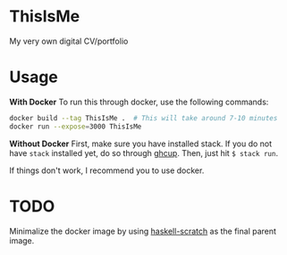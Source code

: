 # ThisIsMe
My very own digital CV/portfolio

# Usage
**With Docker**
To run this through docker, use the following commands:
```bash
docker build --tag ThisIsMe .  # This will take around 7-10 minutes
docker run --expose=3000 ThisIsMe
```

**Without Docker**
First, make sure you have installed stack. If you do not have ``stack`` installed yet, do so through [ghcup](https://www.haskell.org/ghcup/install/).
Then, just hit ``$ stack run``.

If things don't work, I recommend you to use docker.

# TODO
Minimalize the docker image by using [haskell-scratch](https://github.com/fpco/haskell-scratch/) as the final parent image.
